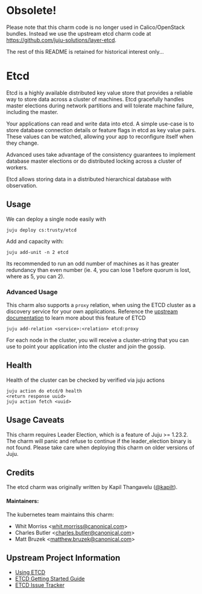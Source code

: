 # Obsolete!

Please note that this charm code is no longer used in Calico/OpenStack bundles.
Instead we use the upstream etcd charm code at
https://github.com/juju-solutions/layer-etcd.

The rest of this README is retained for historical interest only...

# Etcd

Etcd is a highly available distributed key value store that provides a reliable
way to store data across a cluster of machines. Etcd gracefully handles master
elections during network partitions and will tolerate machine failure, including
the master.

Your applications can read and write data into etcd. A simple use-case is to
store database connection details or feature flags in etcd as key value pairs.
These values can be watched, allowing your app to reconfigure itself when they
change.

Advanced uses take advantage of the consistency guarantees to implement
database master elections or do distributed locking across a cluster of workers.

Etcd allows storing data in a distributed hierarchical database with observation.

## Usage

We can deploy a single node easily with

    juju deploy cs:trusty/etcd

Add and capacity with:

    juju add-unit -n 2 etcd

Its recommended to run an odd number of machines as it has greater redundancy than
even number (ie. 4, you can lose 1 before quorum is lost, where as 5, you can 2).


### Advanced Usage

This charm also supports a `proxy` relation, when using the ETCD cluster as a
discovery service for your own applications. Reference the
[upstream documentation](https://github.com/coreos/etcd/blob/master/Documentation/proxy.md)
to learn more about this feature of ETCD

    juju add-relation <service>:<relation> etcd:proxy


For each node in the cluster, you will receive a cluster-string that you can
use to point your application into the cluster and join the gossip.

## Health

Health of the cluster can be checked by verified via juju actions

    juju action do etcd/0 health
    <return response uuid>
    juju action fetch <uuid>


## Usage Caveats

This charm requires Leader Election, which is a feature of Juju >= 1.23.2. The
charm will panic and refuse to continue if the leader_election binary is not
found. Please take care when deploying this charm on older versions of Juju.

## Credits

The etcd charm was originally written by Kapil Thangavelu ([@kapilt](https://github.com/kapilt)).

#### Maintainers:

The kubernetes team maintains this charm:
  - Whit Morriss &lt;whit.morriss@canonical.com&gt;
  - Charles Butler &lt;charles.butler@canonical.com&gt;
  - Matt Bruzek &lt;matthew.bruzek@canonical.com&gt;


## Upstream Project Information

- [Using ETCD](https://coreos.com/using-coreos/etcd/)
- [ETCD Getting Started Guide](https://coreos.com/docs/distributed-configuration/getting-started-with-etcd/)
- [ETCD Issue Tracker](https://github.com/coreos/etcd)
